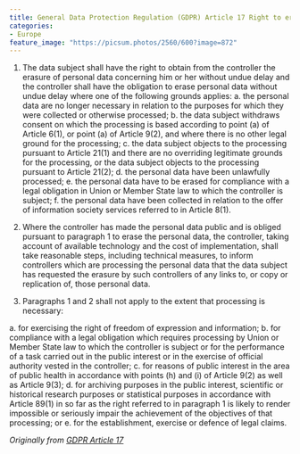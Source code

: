 ```yaml
---
title: General Data Protection Regulation (GDPR) Article 17 Right to erasure (‘right to be forgotten’)
categories:
- Europe
feature_image: "https://picsum.photos/2560/600?image=872"
---
```


1. The data subject shall have the right to obtain from the controller the erasure of personal data concerning him or her without undue delay and the controller shall have the obligation to erase personal data without undue delay where one of the following grounds applies:
a. the personal data are no longer necessary in relation to the purposes for which they were collected or otherwise processed;
b. the data subject withdraws consent on which the processing is based according to point (a) of Article 6(1), or point (a) of Article 9(2), and where there is no other legal ground for the processing;
c. the data subject objects to the processing pursuant to Article 21(1) and there are no overriding legitimate grounds for the processing, or the data subject objects to the processing pursuant to Article 21(2);
d. the personal data have been unlawfully processed;
e. the personal data have to be erased for compliance with a legal obligation in Union or Member State law to which the controller is subject;
f. the personal data have been collected in relation to the offer of information society services referred to in Article 8(1).

2. Where the controller has made the personal data public and is obliged pursuant to paragraph 1 to erase the personal data, the controller, taking account of available technology and the cost of implementation, shall take reasonable steps, including technical measures, to inform controllers which are processing the personal data that the data subject has requested the erasure by such controllers of any links to, or copy or replication of, those personal data.

3. Paragraphs 1 and 2 shall not apply to the extent that processing is necessary:

a. for exercising the right of freedom of expression and information;
b. for compliance with a legal obligation which requires processing by Union or Member State law to which the controller is subject or for the performance of a task carried out in the public interest or in the exercise of official authority vested in the controller;
c. for reasons of public interest in the area of public health in accordance with points (h) and (i) of Article 9(2) as well as Article 9(3);
d. for archiving purposes in the public interest, scientific or historical research purposes or statistical purposes in accordance with Article 89(1) in so far as the right referred to in paragraph 1 is likely to render impossible or seriously impair the achievement of the objectives of that processing; or
e. for the establishment, exercise or defence of legal claims.

_Originally from [GDPR Article 17](https://gdpr.eu/article-17-right-to-be-forgotten/)_
